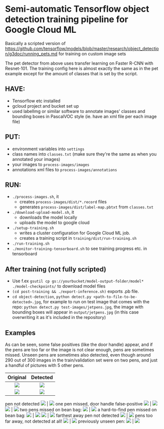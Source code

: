 # Semi-automatic Tensorflow object detection training pipeline for Google Cloud ML

Basically a scripted version of https://github.com/tensorflow/models/blob/master/research/object_detection/g3doc/running_pets.md for training on custom image sets

The pet detector from above uses transfer learning on Faster R-CNN with Resnet-101. The training config here is almost exactly the same as in the pet example except for the amount of classes that is set by the script.

## HAVE:
  - Tensorflow etc installed
  - gcloud project and bucket set up
  - used labelImg or similar software to annotate images' classes and bounding boxes in PascalVOC style (ie. have an xml file per each image file)

## PUT:
  - environment variables into `settings`
  - class names into `classes.txt` (make sure they're the same as when you annotated your images)
  - your images to `process-images/images`
  - annotations xml files to `process-images/annotations`

## RUN:
  - `./process-images.sh`, it
    * creates `process-images/dist/*.record` files
    * generates `process-images/dist/label-map.pbtxt` from `classes.txt`
  - `./download-upload-model.sh`, it
    * downloads the model locally
    * uploads the model to google cloud
  - `./setup-training.sh`
    * writes a cluster configuration for Google Cloud ML job.
    * creates a training script in `training/dist/run-training.sh`
  - `./run-training.sh`
  - `./monitor-training-tensorboard.sh` to see training progress etc. in tensorboard
  
## After training (not fully scripted)
  - Use f.ex `gsutil cp gs://yourbucket/model-output-folder/model* ./model-checkpoints/` to download model files
  - `(cd post-training && ./export-inference.sh)` exports .pb file.
  - `cd object-detection`, `python detect.py <path-to-file-to-be-detected>.jpg`, for example to run on test image that comes with the repo: `python detect.py test-images/jetpens.jpg`, the image with bounding boxes will appear in `output/jetpens.jpg` (in this case overwriting it as it's included in the repository)

## Examples
As can be seen, some false positives (like the door handle) appear, and if the pens are too far or the image is not clear enough, pens are sometimes missed. Unseen pens are sometimes also detected, even though around 290 out of 300 images in the train/validation set were on two pens, and just a handful of pictures with 5 other pens.

Original             |  Detected
:-------------------------:|:-------------------------:
![](https://github.com/Tsarpf/tensorflow-object-detection/raw/master/object-detection/test-images/IMG_20190113_111318.jpg)  |  ![](https://github.com/Tsarpf/tensorflow-object-detection/raw/master/object-detection/output/IMG_20190113_111318.jpg)
![](https://github.com/Tsarpf/tensorflow-object-detection/raw/master/object-detection/test-images/jetpens.jpg) | ![](https://github.com/Tsarpf/tensorflow-object-detection/raw/master/object-detection/output/jetpens.jpg)
pen not detected
![](https://github.com/Tsarpf/tensorflow-object-detection/raw/master/object-detection/test-images/joulukuve.jpg) | ![](https://github.com/Tsarpf/tensorflow-object-detection/raw/master/object-detection/output/joulukuve.jpg)
one pen missed, door handle false-positive
![](https://github.com/Tsarpf/tensorflow-object-detection/raw/master/object-detection/test-images/IMG_20190113_111438.jpg) | ![](https://github.com/Tsarpf/tensorflow-object-detection/raw/master/object-detection/output/IMG_20190113_111438.jpg)
![](https://github.com/Tsarpf/tensorflow-object-detection/raw/master/object-detection/test-images/pen-pic.jpg) | ![](https://github.com/Tsarpf/tensorflow-object-detection/raw/master/object-detection/output/pen-pic.jpg)
two pens missed on bean bag:
![](https://github.com/Tsarpf/tensorflow-object-detection/raw/master/object-detection/test-images/IMG_20190113_111325.jpg) | ![](https://github.com/Tsarpf/tensorflow-object-detection/raw/master/object-detection/output/IMG_20190113_111325.jpg)
a hard-to-find pen missed on bean bag:
![](https://github.com/Tsarpf/tensorflow-object-detection/raw/master/object-detection/test-images/IMG_20190113_111333.jpg) | ![](https://github.com/Tsarpf/tensorflow-object-detection/raw/master/object-detection/output/IMG_20190113_111333.jpg)
![](https://github.com/Tsarpf/tensorflow-object-detection/raw/master/object-detection/test-images/IMG_20190113_111457.jpg) | ![](https://github.com/Tsarpf/tensorflow-object-detection/raw/master/object-detection/output/IMG_20190113_111457.jpg)
farthest away pen not detected
![](https://github.com/Tsarpf/tensorflow-object-detection/raw/master/object-detection/test-images/IMG_20190113_111504.jpg) | ![](https://github.com/Tsarpf/tensorflow-object-detection/raw/master/object-detection/output/IMG_20190113_111504.jpg)
pens too far away, not detected at all!
![](https://github.com/Tsarpf/tensorflow-object-detection/raw/master/object-detection/test-images/IMG_20190113_111510.jpg) | ![](https://github.com/Tsarpf/tensorflow-object-detection/raw/master/object-detection/output/IMG_20190113_111510.jpg)
previously unseen pen: 
![](https://github.com/Tsarpf/tensorflow-object-detection/raw/master/object-detection/test-images/unseen_white.jpg) | ![](https://github.com/Tsarpf/tensorflow-object-detection/raw/master/object-detection/output/unseen_white.jpg)
